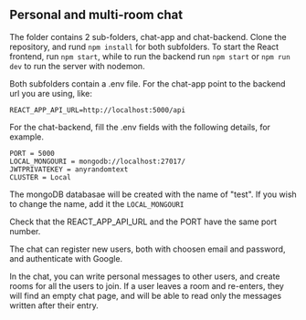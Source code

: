 ## Personal and multi-room chat

The folder contains 2 sub-folders, chat-app and chat-backend.
Clone the repository, and rund `npm install` for both subfolders.
To start the React frontend, run `npm start`, while to run the backend run `npm start` or `npm run dev` to run the server with nodemon.

Both subfolders contain a .env file. For the chat-app point to the backend url you are using, like:

`REACT_APP_API_URL=http://localhost:5000/api`<br>

For the chat-backend, fill the .env fields with the following details, for example.

`PORT = 5000`<br>
`LOCAL_MONGOURI = mongodb://localhost:27017/ `<br>
`JWTPRIVATEKEY = anyrandomtext`<br>
`CLUSTER = Local`<br>

The mongoDB databasae will be created with the name of "test". If you wish to change the name, add it the `LOCAL_MONGOURI`

Check that the REACT_APP_API_URL and the PORT have the same port number.

The chat can register new users, both with choosen email and password, and authenticate with Google.

In the chat, you can write personal messages to other users, and create rooms for all the users to join. If a user leaves a room and re-enters, they will find an empty chat page, and will be able to read only the messages written after their entry.
